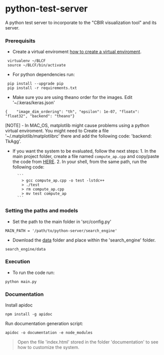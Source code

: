 # python-test-server
A python test server to incorporate to the "CBIR visualization tool" and its server.

### Prerequisits

* Create a virtual enviroment [how to create a virtual enviroment](http://docs.python-guide.org/en/latest/dev/virtualenvs/).
```
 virtualenv ~/BLCF
 source ~/BLCF/bin/activate
```
* For python dependencies run:
```
 pip install --upgrade pip
 pip install -r requirements.txt
```
* Make sure you are using theano order for the images. Edit '~/.keras/keras.json'
```
{    "image_dim_ordering": "th", "epsilon": 1e-07, "floatx": "float32", "backend": "theano"}
 ```

[NOTE] - In MAC_OS, matplotlib might cause problems using a python virtual enviroment. You might need to Create a file '~/.matplotlib/matplotlibrc' there and add the following code: 'backend: TkAgg'.

* If you want the system to be evaluated, follow the next steps:
      1. In the main project folder, create a file named `compute_ap.cpp` and copy/paste the code from [HERE](https://www.robots.ox.ac.uk/~vgg/data/oxbuildings/compute_ap.cpp).
      2. In your shell, from the same path, run the following code:

        ```
          > gcc compute_ap.cpp -o test -lstdc++
          > ./test
          > rm compute_ap.cpp
          > mv test compute_ap
        ```

### Setting the paths and models
* Set the path to the main folder in 'src/config.py'
```
MAIN_PATH = '/path/to/python-server/search_engine'
```
* Download the [data](https://drive.google.com/open?id=1Too0gpYgqAk287YE1Fh5qjtr-9AyEHdt) folder and place within the 'search_engine' folder.
```
search_engine/data
```
### Execution

* To run the code run:
```
python main.py    
```

### Documentation

Install apidoc
```
npm install -g apidoc

```

Run documentation generation script:
```
apidoc -o documentation -e node_modules

```

> Open the file 'index.html' stored in the folder 'documentation' to see how to customize the system.
